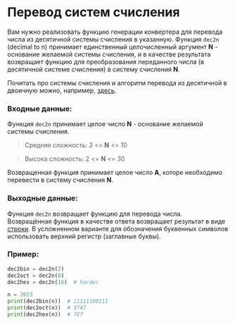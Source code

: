 # Перевод систем счисления
Вам нужно реализовать функцию генерации конвертера для перевода числа из десятичной системы счисления в указанную. Функция `dec2n` (decimal to n) принимает единственный целочисленный аргумент **N** - основание желаемой системы счисления, и в качестве результата возвращает функцию для преобразования переданного числа (в десятичной системе счисления) в систему счисления **N**.  

Почитать про системы счисления и алгоритм перевода из десятичной в двоичную можно, например, [здесь](https://ege-study.ru/ege-informatika/sistemy-schisleniya-perevod-iz-odnoj-sistemy-v-druguyu/).  

### Входные данные:
Функция `dec2n` принимает целое число **N** - основание желаемой системы счисления.  
> Средняя сложность: 2 <= **N** <= 10  

> Высока сложность: 2 <= **N** <= 30  

Возвращенная функция принимает целое число **A**, которе необходимо перевести в систему счисления **N**.

### Выходные данные:
Функция `dec2n` возвращает функцию для перевода числа.  
Возвращённая функция в качестве ответа возвращает результат в виде <u>строки</u>. В усложненном варианте для обозначения буквенных символов использовать верхний регистр (заглавные буквы).  

### Пример:
```python
dec2bin = dec2n(2)
dec2oct = dec2n(8)
dec2hex = dec2n(16)  # harder

n = 2023
print(dec2bin(n))  # 11111100111
print(dec2oct(n))  # 3747
print(dec2hex(n))  # 7E7
```
